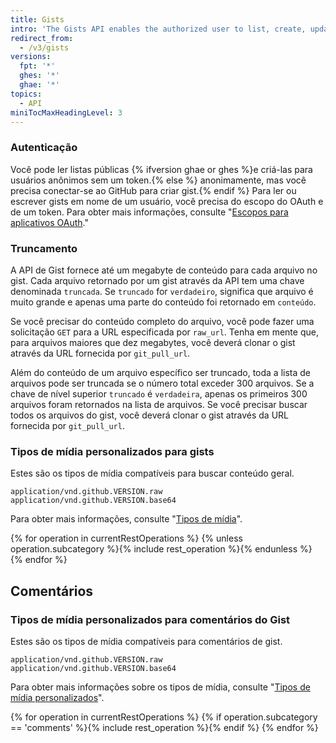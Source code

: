 ```yaml
---
title: Gists
intro: 'The Gists API enables the authorized user to list, create, update and delete the public gists on {% data variables.product.product_name %}.'
redirect_from:
  - /v3/gists
versions:
  fpt: '*'
  ghes: '*'
  ghae: '*'
topics:
  - API
miniTocMaxHeadingLevel: 3
---
```


### Autenticação

Você pode ler listas públicas {% ifversion ghae or ghes %}e criá-las para usuários anônimos sem um token.{% else %} anonimamente, mas você precisa conectar-se ao GitHub para criar gist.{% endif %} Para ler ou escrever gists em nome de um usuário, você precisa do escopo do OAuth e de um token. Para obter mais informações, consulte "[Escopos para aplicativos OAuth](/developers/apps/scopes-for-oauth-apps)."

<!-- When an OAuth client does not have the gists scope, the API will return a 404 "Not Found" response regardless of the validity of the credentials. The API will return a 401 "Bad credentials" response if the gists scope was given to the application but the credentials are invalid. -->

### Truncamento

A API de Gist fornece até um megabyte de conteúdo para cada arquivo no gist. Cada arquivo retornado por um gist através da API tem uma chave denominada `truncada`. Se `truncado` for `verdadeiro`, significa que arquivo é muito grande e apenas uma parte do conteúdo foi retornado em `conteúdo`.

Se você precisar do conteúdo completo do arquivo, você pode fazer uma solicitação `GET` para a URL especificada por `raw_url`. Tenha em mente que, para arquivos maiores que dez megabytes, você deverá clonar o gist através da URL fornecida por `git_pull_url`.

Além do conteúdo de um arquivo específico ser truncado, toda a lista de arquivos pode ser truncada se o número total exceder 300 arquivos. Se a chave de nível superior `truncado` é `verdadeira`, apenas os primeiros 300 arquivos foram retornados na lista de arquivos. Se você precisar buscar todos os arquivos do gist, você deverá clonar o gist através da URL fornecida por `git_pull_url`.

### Tipos de mídia personalizados para gists

Estes são os tipos de mídia compatíveis para buscar conteúdo geral.

    application/vnd.github.VERSION.raw
    application/vnd.github.VERSION.base64

Para obter mais informações, consulte "[Tipos de mídia](/rest/overview/media-types)".

{% for operation in currentRestOperations %}
  {% unless operation.subcategory %}{% include rest_operation %}{% endunless %}
{% endfor %}

## Comentários

### Tipos de mídia personalizados para comentários do Gist

Estes são os tipos de mídia compatíveis para comentários de gist.

    application/vnd.github.VERSION.raw
    application/vnd.github.VERSION.base64

Para obter mais informações sobre os tipos de mídia, consulte "[Tipos de mídia personalizados](/rest/overview/media-types)".

{% for operation in currentRestOperations %}
  {% if operation.subcategory == 'comments' %}{% include rest_operation %}{% endif %}
{% endfor %}
